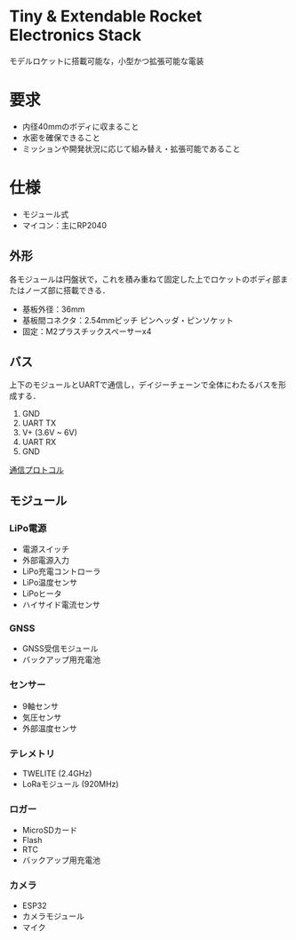 # Tiny & Extendable Rocket Electronics Stack

モデルロケットに搭載可能な，小型かつ拡張可能な電装


# 要求

- 内径40mmのボディに収まること
- 水密を確保できること
- ミッションや開発状況に応じて組み替え・拡張可能であること


# 仕様

- モジュール式
- マイコン：主にRP2040

## 外形

各モジュールは円盤状で，これを積み重ねて固定した上でロケットのボディ部またはノーズ部に搭載できる．

- 基板外径：36mm
- 基板間コネクタ：2.54mmピッチ ピンヘッダ・ピンソケット
- 固定：M2プラスチックスペーサーx4

## バス

上下のモジュールとUARTで通信し，デイジーチェーンで全体にわたるバスを形成する．

1. GND
2. UART TX
3. V+ (3.6V ~ 6V)
4. UART RX
5. GND

[通信プロトコル](https://github.com/wasa-rockoon/WCCP)

## モジュール

### LiPo電源

- 電源スイッチ
- 外部電源入力
- LiPo充電コントローラ
- LiPo温度センサ
- LiPoヒータ
- ハイサイド電流センサ

### GNSS

- GNSS受信モジュール
- バックアップ用充電池


### センサー

- 9軸センサ
- 気圧センサ
- 外部温度センサ

### テレメトリ

- TWELITE (2.4GHz)
- LoRaモジュール (920MHz)

### ロガー

- MicroSDカード
- Flash
- RTC
- バックアップ用充電池


### カメラ

- ESP32
- カメラモジュール
- マイク


